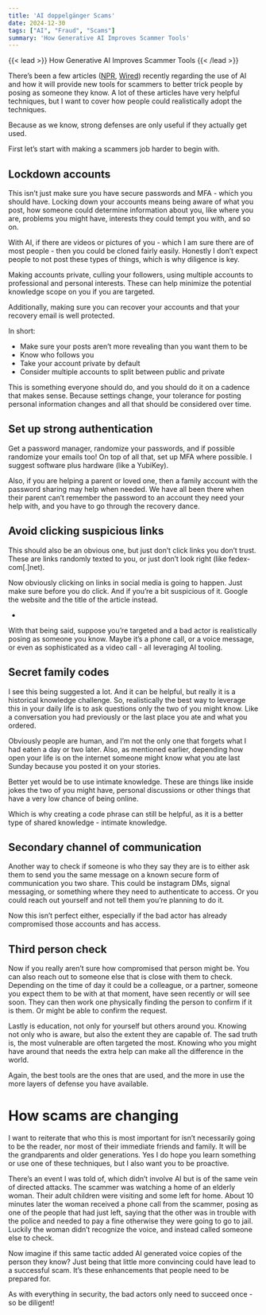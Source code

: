 ```yaml
---
title: 'AI doppelgänger Scams'
date: 2024-12-30
tags: ["AI", "Fraud", "Scams"]
summary: 'How Generative AI Improves Scammer Tools'
---
```

{{< lead >}}
How Generative AI Improves Scammer Tools
{{< /lead >}}

There’s been a few articles ([NPR](https://www.npr.org/2024/12/24/nx-s1-5235265/how-to-protect-yourself-from-holiday-ai-scams), [Wired](https://www.wired.com/story/you-need-to-create-a-secret-passphrase-with-your-family/))
recently regarding the use of AI and how it will provide new tools for scammers to better trick people by posing as someone they know. A lot of these articles  have very helpful techniques, but I want to cover how people could realistically adopt the techniques. 

Because as we know, strong defenses are only useful if they actually get used.

First let’s start with making a scammers job harder to begin with.

## Lockdown accounts 

This isn’t just make sure you have secure passwords and MFA - which you should have. Locking down your accounts means being aware of what you post, how someone could determine information about you, like where you are, problems you might have, interests they could tempt you with, and so on. 

With AI, if there are videos or pictures of you - which I am sure there are of most people - then you could be cloned fairly easily. Honestly I don’t expect people to not post these types of things, which is why diligence is key. 

Making accounts private, culling your followers, using multiple accounts to professional and personal interests. These can help minimize the potential knowledge scope on you if you are targeted. 

Additionally, making sure you can recover your accounts and that your recovery email is well protected. 

In short:
* Make sure your posts aren’t more revealing than you want them to be
* Know who follows you
* Take your account private by default
* Consider multiple accounts to split between public and private 

This is something everyone should do, and you should do it on a cadence that makes sense. Because settings change, your tolerance for posting personal information changes and all that should be considered over time. 

## Set up strong authentication 

Get a password manager, randomize your passwords, and if possible randomize your emails too! On top of all that, set up MFA where possible. I suggest software plus hardware (like a YubiKey). 

Also, if you are helping a parent or loved one, then a family account with the password sharing may help when needed. We have all been there when their parent can’t remember the password to an account they need your help with, and you have to go through the recovery dance. 

## Avoid clicking suspicious links

This should also be an obvious one, but just don’t click links you don’t trust. These are links randomly texted to you, or just don’t look right (like fedex-com[.]net). 

Now obviously clicking on links in social media is going to happen. Just make sure before you do click. And if you’re a bit suspicious of it. Google the website and the title of the article instead. 

-

With that being said, suppose you’re targeted and a bad actor is realistically posing as someone you know. Maybe it’s a phone call, or a voice message, or even as sophisticated as a video call - all leveraging AI tooling. 

## Secret family codes

I see this being suggested a lot. And it can be helpful, but really it is a historical  knowledge challenge. So, realistically the best way to leverage this in your daily life is to ask questions only the two of you might know. Like a conversation you had previously or the last place you ate and what you ordered.

Obviously people are human, and I’m not the only one that forgets what I had eaten a day or two later. Also, as mentioned earlier, depending how open your life is on the internet someone might know what you ate last Sunday because you posted it on your stories. 

Better yet would be to use intimate knowledge. These are things like inside jokes the two of you might have, personal discussions or other things that have a very low chance of being online. 

Which is why creating a code phrase can still be helpful, as it is a better type of shared knowledge - intimate knowledge. 

## Secondary channel of communication

Another way to check if someone is who they say they are is to either ask them to send you the same message on a known secure form of communication you two share. This could be instagram DMs, signal messaging, or something where they need to authenticate to access. Or you could reach out yourself and not tell them you’re planning to do it.

Now this isn’t perfect either, especially if the bad actor has already compromised those accounts and has access. 

## Third person check

Now if you really aren’t sure how compromised that person might be. You can also reach out to someone else that is close with them to check. Depending on the time of day it could be a colleague, or a partner, someone you expect them to be with at that moment, have seen recently or will see soon. They can then work one physically finding the person to confirm if it is them. Or might be able to confirm the request. 

Lastly is education, not only for yourself but others around you. Knowing not only who is aware, but also the extent they are capable of. The sad truth is, the most vulnerable are often targeted the most.    Knowing who you might have around that needs the extra help can make all the difference in the world. 

Again, the best tools are the ones that are used, and the more in use the more layers of defense you have available. 

# How scams are changing 

I want to reiterate that who this is most important for isn’t necessarily going to be the reader, nor most of their immediate friends and family. It will be the grandparents and older generations. Yes I do hope you learn something or use one of these techniques, but I also want you to be proactive. 

There’s an event I was told of, which didn’t involve AI but is of the same vein of directed attacks. The scammer was watching a home of an elderly woman. Their adult children were visiting and some left for home. About 10 minutes later the woman received a phone call from the scammer, posing as one of the people that had just left, saying that the other was in trouble with the police and needed to pay a fine otherwise they were going to go to jail. Luckily the woman didn’t recognize the voice, and instead called someone else to check. 

Now imagine if this same tactic added AI generated voice copies of the person they know? Just being that little more convincing could have lead to a successful scam. It’s these enhancements that people need to be prepared for. 

As with everything in security, the bad actors only need to succeed once - so be diligent! 
